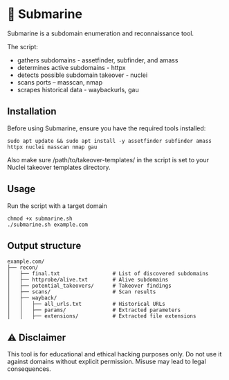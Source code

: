 # 🌊 Submarine
Submarine is a subdomain enumeration and reconnaissance tool.

The script:
- gathers subdomains - assetfinder, subfinder, and amass
- determines active subdomains - httpx
- detects possible subdomain takeover - nuclei
- scans ports – masscan, nmap
- scrapes historical data - waybackurls, gau

## Installation
Before using Submarine, ensure you have the required tools installed:

```
sudo apt update && sudo apt install -y assetfinder subfinder amass httpx nuclei masscan nmap gau
```

Also make sure /path/to/takeover-templates/ in the script is set to your Nuclei takeover templates directory.

## Usage
Run the script with a target domain
```
chmod +x submarine.sh
./submarine.sh example.com
```

## Output structure
```
example.com/
├── recon/
│   ├── final.txt                 # List of discovered subdomains  
│   ├── httprobe/alive.txt        # Alive subdomains  
│   ├── potential_takeovers/      # Takeover findings  
│   ├── scans/                    # Scan results  
│   ├── wayback/  
│   │   ├── all_urls.txt          # Historical URLs  
│   │   ├── params/               # Extracted parameters  
│   │   ├── extensions/           # Extracted file extensions  
```

## ⚠️ Disclaimer
This tool is for educational and ethical hacking purposes only. 
Do not use it against domains without explicit permission. 
Misuse may lead to legal consequences.

